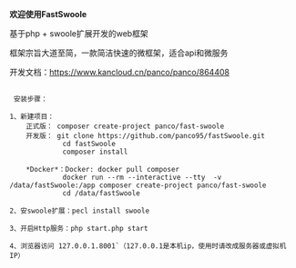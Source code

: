 **欢迎使用FastSwoole**

基于php + swoole扩展开发的web框架

框架宗旨大道至简，一款简洁快速的微框架，适合api和微服务

开发文档：https://www.kancloud.cn/panco/panco/864408

~~~~

 安装步骤：

1、新建项目：
    正式版： composer create-project panco/fast-swoole
    开发版： git clone https://github.com/panco95/fastSwoole.git
             cd fastSwoole
             composer install
    
    *Docker*：Docker: docker pull composer
             docker run --rm --interactive --tty  -v /data/fastSwoole:/app composer create-project panco/fast-swoole
             cd /data/fastSwoole

2、安swoole扩展：pecl install swoole

3、开启Http服务：php start.php start

4、浏览器访问 127.0.0.1.8001`（127.0.0.1是本机ip，使用时请改成服务器或虚拟机IP）
